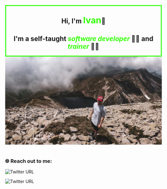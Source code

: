 <div style="border: 3px solid #33FF00" align="center">
    <h2>Hi, I'm <span style="font-weight:bold; font-size:28px; color: #33FF00">Ivan</span>👋</h2>
    <h2>I'm a self-taught <span style="font-weight:bold; font-style:italic; color: #33FF00">software developer</span> 👨‍💻 and <span style="font-weight:bold; font-style:italic; color: #33FF00">trainer</span> 👨‍🏫</h2>
</div>
<!-- <div style="background-image: url('img/cover-photo.jpg');
                    background-size: cover;
                    width: auto;
                    height:300px;
                    resize: both"
                    > -->
<div>
    <img src="img/cover-photo.jpg">
</div>
<br>

### 🌐 **Reach out to me:** ️

<!-- <img src="https://img.shields.io/badge/LinkedIn-karthik--nayak24-informational?style=for-the-badge&labelColor=black&logo=linkedin&logoColor=0077b5&&color=0077b5"/>-->

![Twitter URL](https://img.shields.io/twitter/url?color=%2300acee&label=ivan-pesenti&logo=twitter&logoColor=%2300acee&style=for-the-badge&url=https%3A%2F%2Ftwitter.com%2FPesentiIvan)

<img alt="Twitter URL" src="https://img.shields.io/twitter/url?color=00acee&label=IVAN-PESENTI&logo=twitter&message=custom&style=for-the-badge&url=https%3A%2F%2Ftwitter.com%2FPesentiIvan">

<!-- [<img src="https://img.shields.io/badge/Gmail-karunayak63@gmail.com-informational?style=for-the-badge&labelColor=black&logoColor=d14836&logo=gmail&color=d14836"/>][gmail]
[<img src="https://img.shields.io/badge/Github-karthikNayak024-informational?style=for-the-badge&labelColor=black&logo=github&color=7d88e6"/>][github]
[<img src="https://img.shields.io/badge/Stackoverflow-karthik--nayak-informational?style=for-the-badge&labelColor=black&logo=stackoverflow&logoColor=fe7a16&color=fe7a16"/>][stackoverflow]
[<img src="https://img.shields.io/badge/Twitter-@KarthikNayak98-informational?style=for-the-badge&labelColor=black&logo=twitter&logoColor=#1DA1F2&color=1da1f2"/>][twitter] -->

<!--
**ivan-pesenti/ivan-pesenti** is a ✨ _special_ ✨ repository because its `README.md` (this file) appears on your GitHub profile.

Here are some ideas to get you started:

- 🔭 I’m currently working on ...
- 🌱 I’m currently learning ...
- 👯 I’m looking to collaborate on ...
- 🤔 I’m looking for help with ...
- 💬 Ask me about ...
- 📫 How to reach me: ...
- 😄 Pronouns: ...
- ⚡ Fun fact: ...
-->
